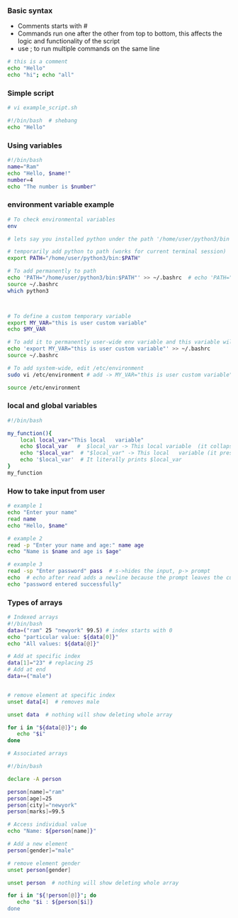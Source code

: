 ### Basic syntax
- Comments starts with #
- Commands run one after the other from top to bottom, this affects the logic and functionality of the script
- use ; to run multiple commands on the same line
```bash
# this is a comment
echo "Hello"
echo "hi"; echo "all"
```

### Simple script
```bash
# vi example_script.sh

#!/bin/bash  # shebang
echo "Hello"
```

### Using variables
```bash
#!/bin/bash
name="Ram"
echo "Hello, $name!"
number=4
echo "The number is $number"
```

### environment variable example
```bash
# To check environmental variables
env

# lets say you installed python under the path '/home/user/python3/bin'

# temporarily add python to path (works for current terminal session)
export PATH="/home/user/python3/bin:$PATH"

# To add permanently to path
echo 'PATH="/home/user/python3/bin:$PATH"' >> ~/.bashrc  # echo 'PATH="/home/user/python3/bin:$PATH"' >> ~/.zshrc  and later give  source ~/.zshrc
source ~/.bashrc
which python3



# To define a custom temporary variable
export MY_VAR="this is user custom variable"
echo $MY_VAR

# To add it to permanently user-wide env variable and this variable will be available for that user
echo 'export MY_VAR="this is user custom variable"' >> ~/.bashrc
source ~/.bashrc

# To add system-wide, edit /etc/environment  
sudo vi /etc/environment # add -> MY_VAR="this is user custom variable"

source /etc/environment
```

### local and global variables
```bash
#!/bin/bash

my_function(){
    local local_var="This local   variable"
    echo $local_var   #  $local_var -> This local variable  (it collapses multiple spaces),   and if you give echo '$local_var'-> $local_var
    echo "$local_var"  # "$local_var" -> This local   variable (it preserves the spaces)
    echo '$local_var'  # It literally prints $local_var
}
my_function

```

### How to take input from user
```bash
# example 1
echo "Enter your name"
read name
echo "Hello, $name"

# example 2
read -p "Enter your name and age:" name age
echo "Name is $name and age is $age"

# example 3
read -sp "Enter password" pass  # s->hides the input, p-> prompt
echo  # echo after read adds a newline because the prompt leaves the cursor on the same line
echo "password entered successfully"

```

### Types of arrays
```bash
# Indexed arrays
#!/bin/bash
data=("ram" 25 "newyork" 99.5) # index starts with 0
echo "particular value: ${data[0]}"
echo "All values: ${data[@]}"

# Add at specific index
data[1]="23" # replacing 25
# Add at end
data+=("male")


# remove element at specific index
unset data[4]  # removes male

unset data  # nothing will show deleting whole array

for i in "${data[@]}"; do
   echo "$i"
done


```
```bash
# Associated arrays

#!/bin/bash

declare -A person

person[name]="ram"
person[age]=25
person[city]="newyork"
person[marks]=99.5

# Access individual value
echo "Name: ${person[name]}"

# Add a new element
person[gender]="male"

# remove element gender
unset person[gender]

unset person  # nothing will show deleting whole array

for i in "${!person[@]}"; do
   echo "$i : ${person[$i]}    
done

```


